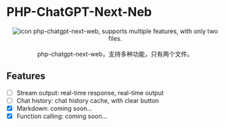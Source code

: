 # PHP-ChatGPT-Next-Neb
<div align="center">
<img src="./nextweb.jpg" alt="icon"/>
php-chatgpt-next-web, supports multiple features, with only two files.<br><br>
php-chatgpt-next-web，支持多种功能，只有两个文件。</div>

## Features
- [ ] Stream output: real-time response, real-time output
- [ ] Chat history: chat history cache, with clear button
- [x] Markdown: coming soon…
- [x] Function calling: coming soon…
